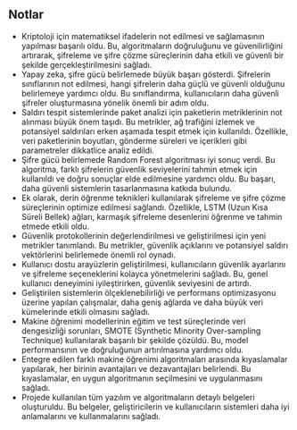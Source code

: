## Notlar

- Kriptoloji için matematiksel ifadelerin not edilmesi ve sağlamasının yapılması başarılı oldu. Bu, algoritmaların doğruluğunu ve güvenilirliğini artırarak, şifreleme ve şifre çözme süreçlerinin daha etkili ve güvenli bir şekilde gerçekleştirilmesini sağladı.
- Yapay zeka, şifre gücü belirlemede büyük başarı gösterdi. Şifrelerin sınıflarının not edilmesi, hangi şifrelerin daha güçlü ve güvenli olduğunu belirlemeye yardımcı oldu. Bu sınıflandırma, kullanıcıların daha güvenli şifreler oluşturmasına yönelik önemli bir adım oldu.
- Saldırı tespit sistemlerinde paket analizi için paketlerin metriklerinin not alınması büyük önem taşıdı. Bu metrikler, ağ trafiğini izlemek ve potansiyel saldırıları erken aşamada tespit etmek için kullanıldı. Özellikle, veri paketlerinin boyutları, gönderme süreleri ve içerikleri gibi parametreler dikkatlice analiz edildi.
- Şifre gücü belirlemede Random Forest algoritması iyi sonuç verdi. Bu algoritma, farklı şifrelerin güvenlik seviyelerini tahmin etmek için kullanıldı ve doğru sonuçlar elde edilmesine yardımcı oldu. Bu başarı, daha güvenli sistemlerin tasarlanmasına katkıda bulundu.
- Ek olarak, derin öğrenme teknikleri kullanılarak şifreleme ve şifre çözme süreçlerinin optimize edilmesi sağlandı. Özellikle, LSTM (Uzun Kısa Süreli Bellek) ağları, karmaşık şifreleme desenlerini öğrenme ve tahmin etmede etkili oldu.
- Güvenlik protokollerinin değerlendirilmesi ve geliştirilmesi için yeni metrikler tanımlandı. Bu metrikler, güvenlik açıklarını ve potansiyel saldırı vektörlerini belirlemede önemli rol oynadı.
- Kullanıcı dostu arayüzlerin geliştirilmesi, kullanıcıların güvenlik ayarlarını ve şifreleme seçeneklerini kolayca yönetmelerini sağladı. Bu, genel kullanıcı deneyimini iyileştirirken, güvenlik seviyesini de artırdı.
- Geliştirilen sistemlerin ölçeklenebilirliği ve performans optimizasyonu üzerine yapılan çalışmalar, daha geniş ağlarda ve daha büyük veri kümelerinde etkili olmasını sağladı.
- Makine öğrenimi modellerinin eğitim ve test süreçlerinde veri dengesizliği sorunları, SMOTE (Synthetic Minority Over-sampling Technique) kullanılarak başarılı bir şekilde çözüldü. Bu, model performansının ve doğruluğunun artırılmasına yardımcı oldu.
- Entegre edilen farklı makine öğrenimi algoritmaları arasında kıyaslamalar yapılarak, her birinin avantajları ve dezavantajları belirlendi. Bu kıyaslamalar, en uygun algoritmanın seçilmesini ve uygulanmasını sağladı.
- Projede kullanılan tüm yazılım ve algoritmaların detaylı belgeleri oluşturuldu. Bu belgeler, geliştiricilerin ve kullanıcıların sistemleri daha iyi anlamalarını ve kullanmalarını sağladı.

